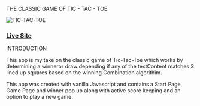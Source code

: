 THE CLASSIC GAME OF TIC - TAC - TOE

![TIC-TAC-TOE](https://i.ibb.co/ZVrFJM1/tic-Tac-Toe.jpg)

### [Live Site](https://classictictactoegame.netlify.app/)

INTRODUCTION

This app is my take on  the classic game of Tic-Tac-Toe which works by determining a winneror draw depending if any of the textContent matches 3 lined up squares based on the winning Combination algorithim.

This app was created with vanilla Javascript and contains a Start Page, Game Page and winner pop up along with active score keeping and an option to play a new game.

